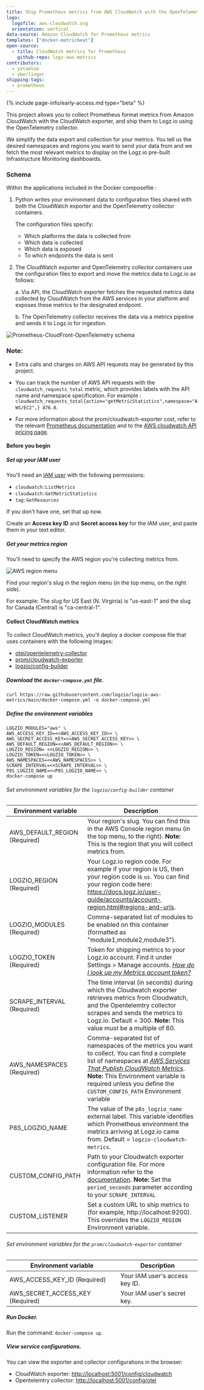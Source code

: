 ```yaml
---
title: Ship Prometheus metrics from AWS CloudWatch with the OpenTelemetry Collector
logo:
  logofile: aws-cloudwatch.svg
  orientation: vertical
data-source: Amazon CloudWatch for Prometheus metrics
templates: ["docker-metricbeat"]
open-source:
  - title: CloudWatch metrics for Prometheus
    github-repo: logz-aws-metrics
contributors:
  - yotamloe
  - yberlinger
shipping-tags:
  - prometheus
---
```


{% include page-info/early-access.md type="beta" %}

This project allows you to collect Prometheus format metrics from Amazon CloudWatch with the CloudWatch exporter, and ship them to Logz.io using the OpenTelemetry collector.

We simplify the data export and collection for your metrics: You tell us the desired namespaces and regions you want to send your data from and we fetch the most relevant metrics to display on the Logz.io pre-built Infrastructure Monitoring dashboards.


### Schema

Within the applications included in the Docker composefile : 

1. Python writes your environment data to configuration files shared with both the CloudWatch exporter and the OpenTelemetry collector containers. 
    
    The configuration files specify: 
    
    * Which platforms the data is collected from
    * Which data is collected
    * Which data is exposed
    * To which endpoints the data is sent

1. The CloudWatch exporter and OpenTelemetry collector containers use the configuration files to export and move the metrics data to Logz.io as follows:

    a. Via API, the CloudWatch exporter fetches the requested metrics data collected by CloudWatch from the AWS services in your platform and exposes these metrics to the designated endpoint.

    b. The OpenTelemetry collector receives the data via a metrics pipeline and sends it to Logz.io for ingestion. 

![Prometheus-CloudFront-OpenTelemetry schema](https://dytvr9ot2sszz.cloudfront.net/logz-docs/metrics-prometheus/cloudwatch-docker-otel.png)

### **Note:** 
* Extra calls and charges on AWS API requests may be generated by this project. 

* You can track the number of AWS API requests with the `cloudwatch_requests_total` metric, which provides labels with the API name and namespace specification. For example : 
`cloudwatch_requests_total{action="getMetricStatistics",namespace="AWS/EC2",} 876.0`.

* For more information about the prom/cloudwatch-exporter cost, refer to the relevant [Prometheus documentation](https://github.com/prometheus/cloudwatch_exporter#cost) and to the [AWS cloudwatch API pricing page](https://aws.amazon.com/cloudwatch/pricing/).

#### Before you begin

<div class="tasklist">

##### Set up your IAM user

You'll need an [IAM user](https://console.aws.amazon.com/iam/home)
with the following permissions:

* `cloudwatch:ListMetrics`
* `cloudwatch:GetMetricStatistics`
* `tag:GetResources`

If you don't have one, set that up now.

Create an **Access key ID** and **Secret access key** for the IAM user,
and paste them in your text editor.

##### Get your metrics region

You'll need to specify the AWS region you're collecting metrics from.

![AWS region menu](https://dytvr9ot2sszz.cloudfront.net/logz-docs/aws/region-menu.png)

Find your region's slug in the region menu
(in the top menu, on the right side).

For example:
The slug for US East (N. Virginia)
is "us-east-1"
and the slug for Canada (Central) is "ca-central-1".

</div>

#### Collect CloudWatch metrics

To collect CloudWatch metrics, you'll deploy a docker compose file that uses containers with the following images:

* [otel/opentelemetry-collector](https://hub.docker.com/r/otel/opentelemetry-collector)
* [prom/cloudwatch-exporter](https://hub.docker.com/r/prom/cloudwatch-exporter)
* [logzio/config-builder]()

<div class="tasklist">

##### Download the `docker-compose.yml` file.

```
curl https://raw.githubusercontent.com/logzio/logzio-aws-metrics/main/docker-compose.yml -o docker-compose.yml
```

##### Define the environment variables

```
LOGZIO_MODULES="aws" \
AWS_ACCESS_KEY_ID=<<AWS_ACCESS_KEY_ID>> \
AWS_SECRET_ACCESS_KEY=<<AWS_SECRET_ACCESS_KEY>> \
AWS_DEFAULT_REGION=<<AWS_DEFAULT_REGION>> \
LOGZIO_REGION= <<LOGZIO_REGION>> \
LOGZIO_TOKEN=<<LOGZIO_TOKEN>> \
AWS_NAMESPACES=<<AWS_NAMESPACES>> \
SCRAPE_INTERVAL=<<SCRAPE_INTERVAL>> \
P8S_LOGZIO_NAME=<<P8S_LOGZIO_NAME>> \
docker-compose up
```


###### Set environment variables for the `logzio/config-builder` container

| Environment variable | Description |
|---|---|
| AWS_DEFAULT_REGION (Required) | Your region's slug. You can find this in the AWS Console region menu (in the top menu, to the right).  **Note:** This is the region that you will collect metrics from. |
| LOGZIO_REGION (Required)| Your Logz.io region code. For example if your region is US, then your region code is `us`. You can find your region code here: https://docs.logz.io/user-guide/accounts/account-region.html#regions-and-urls. |
| LOGZIO_MODULES (Required)| Comma-separated list of modules to be enabled on this container (formatted as "module1,module2,module3"). |
| LOGZIO_TOKEN (Required)| Token for shipping metrics to your Logz.io account. Find it under Settings > Manage accounts. [_How do I look up my Metrics account token?_](/user-guide/accounts/finding-your-metrics-account-token/) |
| SCRAPE_INTERVAL (Required)| The time interval (in seconds) during which the Cloudwatch exporter retrieves metrics from Cloudwatch, and the Opentelemtry collector scrapes and sends the metrics to Logz.io. Default = 300.   **Note:** This value must be a multiple of 60.|
| AWS_NAMESPACES (Required) | Comma-separated list of namespaces of the metrics you want to collect. You can find a complete list of namespaces at [_AWS Services That Publish CloudWatch Metrics_](https://docs.aws.amazon.com/AmazonCloudWatch/latest/monitoring/aws-services-cloudwatch-metrics.html).   **Note:** This Environment variable is required unless you define the `CUSTOM_CONFIG_PATH` Environment variable |
| P8S_LOGZIO_NAME | The value of the `p8s_logzio_name` external label. This variable identifies which Prometheus environment the metrics arriving at Logz.io came from. Default = `logzio-cloudwatch-metrics`.  |
| CUSTOM_CONFIG_PATH | Path to your Cloudwatch exporter configuration file. For more information refer to the [documentation](https://github.com/prometheus/cloudwatch_exporter#configuration).  **Note:** Set the `period_seconds` parameter according to your `SCRAPE_INTERVAL`|
| CUSTOM_LISTENER | Set a custom URL to ship metrics to (for example, http://localhost:9200). This overrides the `LOGZIO_REGION` Environment variable. |

###### Set environment variables for the `prom/cloudwatch-exporter` container

| Environment variable | Description |
|---|---|
| AWS_ACCESS_KEY_ID (Required)| Your IAM user's access key ID. |
| AWS_SECRET_ACCESS_KEY (Required)| Your IAM user's secret key. |

##### Run Docker.
Run the command: `docker-compose up`.

##### View service configurations.

You can view the exporter and collector configurations in the browser:

* CloudWatch exporter: [http://localhost:5001/config/cloudwatch](http://localhost:5001/config/cloudwatch)
* Opentelemtry collector: [http://localhost:5001/config/otel](http://localhost:5001/config/otel)

</div>



